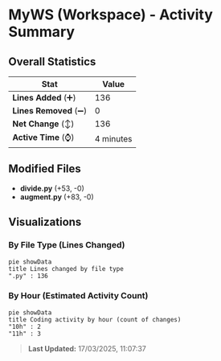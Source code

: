 # MyWS (Workspace) - Activity Summary 

## Overall Statistics

| Stat                   | Value                                                             |
| ---------------------- | ----------------------------------------------------------------- |
| **Lines Added** (➕)   | 136                                          |
| **Lines Removed** (➖) | 0                                        |
| **Net Change** (↕)    | 136                |
| **Active Time** (⌚)   | 4 minutes |


## Modified Files
- **divide.py** (+53, -0)
- **augment.py** (+83, -0)

## Visualizations

### By File Type (Lines Changed)

```mermaid
pie showData
title Lines changed by file type
".py" : 136
```

### By Hour (Estimated Activity Count)

```mermaid
pie showData
title Coding activity by hour (count of changes)
"10h" : 2
"11h" : 3
```


> **Last Updated:** 17/03/2025, 11:07:37